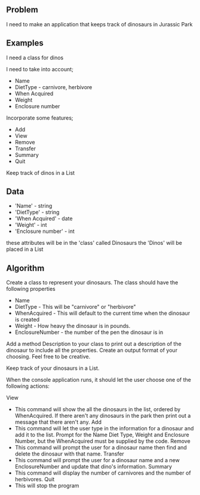 ## Problem

I need to make an application that keeps track of dinosaurs in Jurassic Park

## Examples

I need a class for dinos

I need to take into account;

- Name
- DietType - carnivore, herbivore
- When Acquired
- Weight
- Enclosure number

Incorporate some features;

- Add
- View
- Remove
- Transfer
- Summary
- Quit

Keep track of dinos in a List<Dinosaurs>

## Data

- 'Name' - string
- 'DietType' - string
- 'When Acquired' - date
- 'Weight' - int
- 'Enclosure number' - int

these attributes will be in the 'class' called Dinosaurs
the 'Dinos' will be placed in a List<Dinosaurs>

## Algorithm

Create a class to represent your dinosaurs. The class should have the following properties

- Name
- DietType - This will be "carnivore" or "herbivore"
- WhenAcquired - This will default to the current time when the dinosaur is created
- Weight - How heavy the dinosaur is in pounds.
- EnclosureNumber - the number of the pen the dinosaur is in

Add a method Description to your class to print out a description of the dinosaur to include all the properties. Create an output format of your choosing. Feel free to be creative.

Keep track of your dinosaurs in a List<Dinosaur>.

When the console application runs, it should let the user choose one of the following actions:

View

- This command will show the all the dinosaurs in the list, ordered by WhenAcquired. If there aren't any dinosaurs in the park then print out a message that there aren't any.
  Add
- This command will let the user type in the information for a dinosaur and add it to the list. Prompt for the Name Diet Type, Weight and Enclosure Number, but the WhenAcquired must be supplied by the code.
  Remove
- This command will prompt the user for a dinosaur name then find and delete the dinosaur with that name.
  Transfer
- This command will prompt the user for a dinosaur name and a new EnclosureNumber and update that dino's information.
  Summary
- This command will display the number of carnivores and the number of herbivores.
  Quit
- This will stop the program
